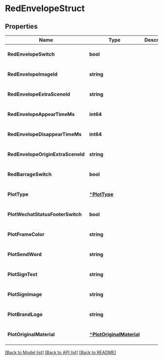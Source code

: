 # RedEnvelopeStruct

## Properties
Name | Type | Description | Notes
------------ | ------------- | ------------- | -------------
**RedEnvelopeSwitch** | **bool** |  | [optional] [default to null]
**RedEnvelopeImageId** | **string** |  | [optional] [default to null]
**RedEnvelopeExtraSceneId** | **string** |  | [optional] [default to null]
**RedEnvelopeAppearTimeMs** | **int64** |  | [optional] [default to null]
**RedEnvelopeDisappearTimeMs** | **int64** |  | [optional] [default to null]
**RedEnvelopeOriginExtraSceneId** | **string** |  | [optional] [default to null]
**RedBarrageSwitch** | **bool** |  | [optional] [default to null]
**PlotType** | [***PlotType**](PlotType.md) |  | [optional] [default to null]
**PlotWechatStatusFooterSwitch** | **bool** |  | [optional] [default to null]
**PlotFrameColor** | **string** |  | [optional] [default to null]
**PlotSendWord** | **string** |  | [optional] [default to null]
**PlotSignText** | **string** |  | [optional] [default to null]
**PlotSignImage** | **string** |  | [optional] [default to null]
**PlotBrandLogo** | **string** |  | [optional] [default to null]
**PlotOriginalMaterial** | [***PlotOriginalMaterial**](plot_original_material.md) |  | [optional] [default to null]

[[Back to Model list]](../README.md#documentation-for-models) [[Back to API list]](../README.md#documentation-for-api-endpoints) [[Back to README]](../README.md)


